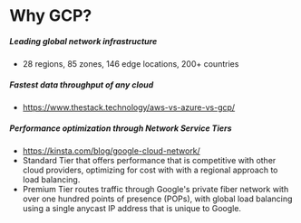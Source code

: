 # Why GCP?

##### Leading global network infrastructure
- 28 regions, 85 zones, 146 edge locations, 200+ countries

##### Fastest data throughput of any cloud
- https://www.thestack.technology/aws-vs-azure-vs-gcp/

##### Performance optimization through Network Service Tiers
- https://kinsta.com/blog/google-cloud-network/
- Standard Tier that offers performance that is competitive with other cloud
  providers, optimizing for cost with with a regional approach to load
  balancing.
- Premium Tier routes traffic through Google's private fiber network with over
  one hundred points of presence (POPs), with global load balancing using a
  single anycast IP address that is unique to Google.
